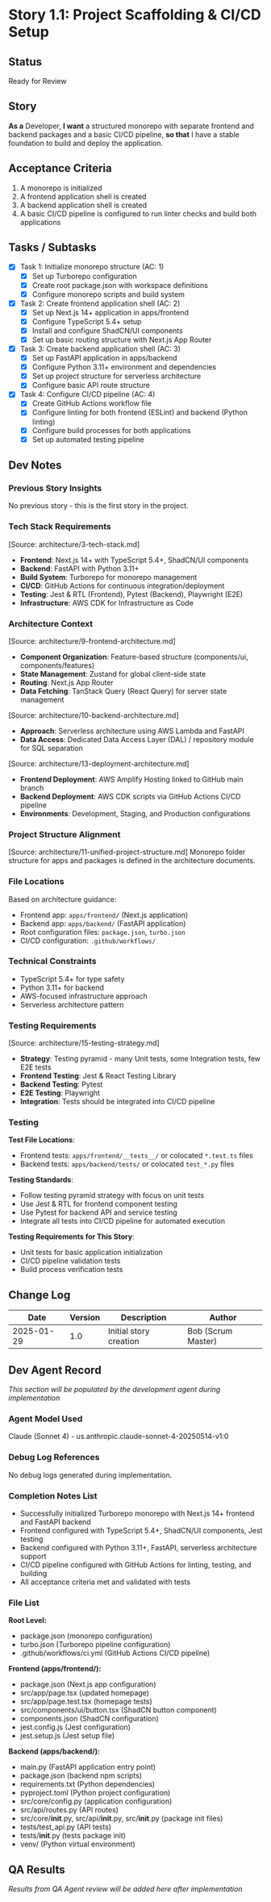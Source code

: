 # Story 1.1: Project Scaffolding & CI/CD Setup

## Status
Ready for Review

## Story
**As a** Developer,
**I want** a structured monorepo with separate frontend and backend packages and a basic CI/CD pipeline,
**so that** I have a stable foundation to build and deploy the application.

## Acceptance Criteria
1. A monorepo is initialized
2. A frontend application shell is created
3. A backend application shell is created
4. A basic CI/CD pipeline is configured to run linter checks and build both applications

## Tasks / Subtasks
- [x] Task 1: Initialize monorepo structure (AC: 1)
  - [x] Set up Turborepo configuration
  - [x] Create root package.json with workspace definitions
  - [x] Configure monorepo scripts and build system
- [x] Task 2: Create frontend application shell (AC: 2)
  - [x] Set up Next.js 14+ application in apps/frontend
  - [x] Configure TypeScript 5.4+ setup
  - [x] Install and configure ShadCN/UI components
  - [x] Set up basic routing structure with Next.js App Router
- [x] Task 3: Create backend application shell (AC: 3)
  - [x] Set up FastAPI application in apps/backend
  - [x] Configure Python 3.11+ environment and dependencies
  - [x] Set up project structure for serverless architecture
  - [x] Configure basic API route structure
- [x] Task 4: Configure CI/CD pipeline (AC: 4)
  - [x] Create GitHub Actions workflow file
  - [x] Configure linting for both frontend (ESLint) and backend (Python linting)
  - [x] Configure build processes for both applications
  - [x] Set up automated testing pipeline

## Dev Notes

### Previous Story Insights
No previous story - this is the first story in the project.

### Tech Stack Requirements
[Source: architecture/3-tech-stack.md]
- **Frontend**: Next.js 14+ with TypeScript 5.4+, ShadCN/UI components
- **Backend**: FastAPI with Python 3.11+
- **Build System**: Turborepo for monorepo management
- **CI/CD**: GitHub Actions for continuous integration/deployment
- **Testing**: Jest & RTL (Frontend), Pytest (Backend), Playwright (E2E)
- **Infrastructure**: AWS CDK for Infrastructure as Code

### Architecture Context
[Source: architecture/9-frontend-architecture.md]
- **Component Organization**: Feature-based structure (components/ui, components/features)
- **State Management**: Zustand for global client-side state
- **Routing**: Next.js App Router
- **Data Fetching**: TanStack Query (React Query) for server state management

[Source: architecture/10-backend-architecture.md]
- **Approach**: Serverless architecture using AWS Lambda and FastAPI
- **Data Access**: Dedicated Data Access Layer (DAL) / repository module for SQL separation

[Source: architecture/13-deployment-architecture.md]
- **Frontend Deployment**: AWS Amplify Hosting linked to GitHub main branch
- **Backend Deployment**: AWS CDK scripts via GitHub Actions CI/CD pipeline
- **Environments**: Development, Staging, and Production configurations

### Project Structure Alignment
[Source: architecture/11-unified-project-structure.md]
Monorepo folder structure for apps and packages is defined in the architecture documents.

### File Locations
Based on architecture guidance:
- Frontend app: `apps/frontend/` (Next.js application)
- Backend app: `apps/backend/` (FastAPI application)
- Root configuration files: `package.json`, `turbo.json`
- CI/CD configuration: `.github/workflows/`

### Technical Constraints
- TypeScript 5.4+ for type safety
- Python 3.11+ for backend
- AWS-focused infrastructure approach
- Serverless architecture pattern

### Testing Requirements
[Source: architecture/15-testing-strategy.md]
- **Strategy**: Testing pyramid - many Unit tests, some Integration tests, few E2E tests
- **Frontend Testing**: Jest & React Testing Library
- **Backend Testing**: Pytest
- **E2E Testing**: Playwright
- **Integration**: Tests should be integrated into CI/CD pipeline

### Testing
**Test File Locations**: 
- Frontend tests: `apps/frontend/__tests__/` or colocated `*.test.ts` files
- Backend tests: `apps/backend/tests/` or colocated `test_*.py` files

**Testing Standards**: 
- Follow testing pyramid strategy with focus on unit tests
- Use Jest & RTL for frontend component testing
- Use Pytest for backend API and service testing
- Integrate all tests into CI/CD pipeline for automated execution

**Testing Requirements for This Story**:
- Unit tests for basic application initialization
- CI/CD pipeline validation tests
- Build process verification tests

## Change Log
| Date | Version | Description | Author |
|------|---------|-------------|---------|
| 2025-01-29 | 1.0 | Initial story creation | Bob (Scrum Master) |

## Dev Agent Record
*This section will be populated by the development agent during implementation*

### Agent Model Used
Claude (Sonnet 4) - us.anthropic.claude-sonnet-4-20250514-v1:0

### Debug Log References
No debug logs generated during implementation.

### Completion Notes List
- Successfully initialized Turborepo monorepo with Next.js 14+ frontend and FastAPI backend
- Frontend configured with TypeScript 5.4+, ShadCN/UI components, Jest testing
- Backend configured with Python 3.11+, FastAPI, serverless architecture support
- CI/CD pipeline configured with GitHub Actions for linting, testing, and building
- All acceptance criteria met and validated with tests

### File List
**Root Level:**
- package.json (monorepo configuration)
- turbo.json (Turborepo pipeline configuration)
- .github/workflows/ci.yml (GitHub Actions CI/CD pipeline)

**Frontend (apps/frontend/):**
- package.json (Next.js app configuration)
- src/app/page.tsx (updated homepage)
- src/app/page.test.tsx (homepage tests)
- src/components/ui/button.tsx (ShadCN button component)
- components.json (ShadCN configuration)
- jest.config.js (Jest configuration)
- jest.setup.js (Jest setup file)

**Backend (apps/backend/):**
- main.py (FastAPI application entry point)
- package.json (backend npm scripts)
- requirements.txt (Python dependencies)
- pyproject.toml (Python project configuration)
- src/core/config.py (application configuration)
- src/api/routes.py (API routes)
- src/core/__init__.py, src/api/__init__.py, src/__init__.py (package init files)
- tests/test_api.py (API tests)
- tests/__init__.py (tests package init)
- venv/ (Python virtual environment)

## QA Results
*Results from QA Agent review will be added here after implementation*